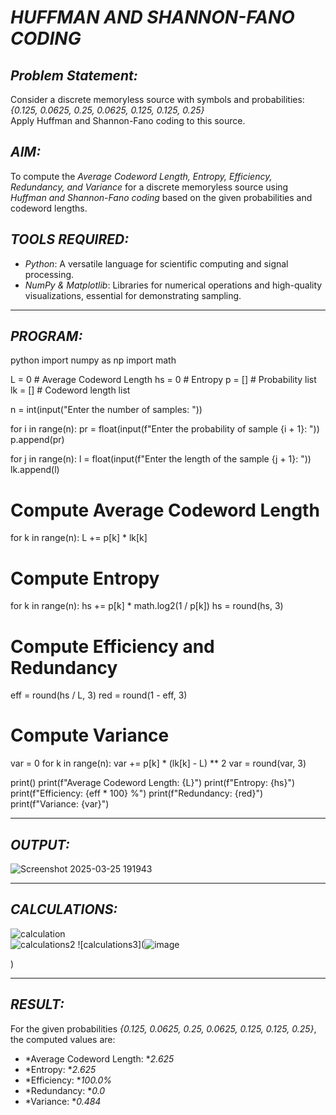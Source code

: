 # *HUFFMAN AND SHANNON-FANO CODING*  

## *Problem Statement:*  
Consider a discrete memoryless source with symbols and probabilities:  
*{0.125, 0.0625, 0.25, 0.0625, 0.125, 0.125, 0.25}*  
Apply Huffman and Shannon-Fano coding to this source.  

## *AIM:*  
To compute the *Average Codeword Length, Entropy, Efficiency, Redundancy, and Variance* for a discrete memoryless source using *Huffman and Shannon-Fano coding* based on the given probabilities and codeword lengths.  

## *TOOLS REQUIRED:*  
- *Python*: A versatile language for scientific computing and signal processing.  
- *NumPy & Matplotlib*: Libraries for numerical operations and high-quality visualizations, essential for demonstrating sampling.  

---

## *PROGRAM:*  
python
import numpy as np
import math

L = 0  # Average Codeword Length
hs = 0  # Entropy
p = []  # Probability list
lk = []  # Codeword length list

n = int(input("Enter the number of samples: "))

for i in range(n):
    pr = float(input(f"Enter the probability of sample {i + 1}: "))  
    p.append(pr)

for j in range(n):
    l = float(input(f"Enter the length of the sample {j + 1}: "))  
    lk.append(l)

# Compute Average Codeword Length
for k in range(n):
    L += p[k] * lk[k]

# Compute Entropy
for k in range(n):
    hs += p[k] * math.log2(1 / p[k])
hs = round(hs, 3)

# Compute Efficiency and Redundancy
eff = round(hs / L, 3)
red = round(1 - eff, 3)

# Compute Variance
var = 0
for k in range(n):
    var += p[k] * (lk[k] - L) ** 2
var = round(var, 3)

print()
print(f"Average Codeword Length: {L}")
print(f"Entropy: {hs}")
print(f"Efficiency: {eff * 100} %")
print(f"Redundancy: {red}")
print(f"Variance: {var}")


---

## *OUTPUT:*  
![Screenshot 2025-03-25 191943](https://github.com/user-attachments/assets/efa46457-a3cc-4c5a-b3c2-4795c1ed616c)  

---

## *CALCULATIONS:*  
![calculation](![image](https://github.com/user-attachments/assets/697c31ff-74c8-4ca0-95b0-8956f9625fd4)
)  
![calculations2](![image](https://github.com/user-attachments/assets/664e84c0-b49f-4f6b-b4ee-c3fbdefbfd5a)
) 
![calculations3](![image](https://github.com/user-attachments/assets/fa5d149b-dde1-438d-8c3c-243ebdcb6179)

) 

---

## *RESULT:*  
For the given probabilities *{0.125, 0.0625, 0.25, 0.0625, 0.125, 0.125, 0.25}*, the computed values are:  
- *Average Codeword Length: **2.625*  
- *Entropy: **2.625*  
- *Efficiency: **100.0%*  
- *Redundancy: **0.0*  
- *Variance: **0.484*
